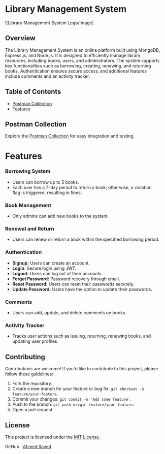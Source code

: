 # Library Management System

![Library Management System Logo/Image]

## Overview

The Library Management System is an online platform built using MongoDB, Express.js, and Node.js. It is designed to efficiently manage library resources, including books, users, and administrators. The system supports key functionalities such as borrowing, creating, renewing, and returning books. Authentication ensures secure access, and additional features include comments and an activity tracker.

## Table of Contents

- [Postman Collection](#postman-collection)
- [Features](#features)

## Postman Collection

Explore the [Postman Collection](https://www.postman.com/mission-cosmonaut-25659827/workspace/library-management-system/collection/26177748-966f1dfc-34da-4377-bfa7-582ff08e8c80?action=share&creator=26177748&active-environment=26177748-4a1e9e7b-77c7-44fa-ab29-188a90c24d3d) for easy integration and testing.

# Features

### Borrowing System

- Users can borrow up to 5 books.
- Each user has a 7-day period to return a book; otherwise, a violation flag is triggered, resulting in fines.

### Book Management

- Only admins can add new books to the system.

### Renewal and Return

- Users can renew or return a book within the specified borrowing period.

### Authentication

- **Signup:** Users can create an account.
- **Login:** Secure login using JWT.
- **Logout:** Users can log out of their accounts.
- **Forget Password:** Password recovery through email.
- **Reset Password:** Users can reset their passwords securely.
- **Update Password:** Users have the option to update their passwords.

### Comments

- Users can add, update, and delete comments on books.

### Activity Tracker

- Tracks user actions such as issuing, returning, renewing books, and updating user profiles.

## Contributing

Contributions are welcome! If you'd like to contribute to this project, please follow these guidelines:

1. Fork the repository.
2. Create a new branch for your feature or bug fix: `git checkout -b feature/your-feature`.
3. Commit your changes: `git commit -m 'Add some feature'`.
4. Push to the branch: `git push origin feature/your-feature`.
5. Open a pull request.

## License

This project is licensed under the [MIT License](LICENSE).

GitHub : [Ahmed Sayed](https://github.com/unRealAhmed)
